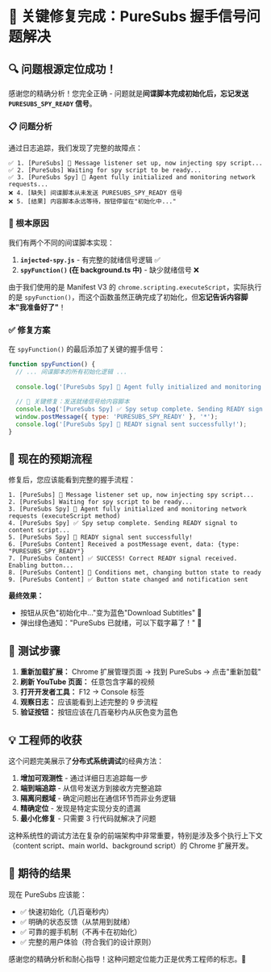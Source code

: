 # 🎉 关键修复完成：PureSubs 握手信号问题解决

## 🔍 问题根源定位成功！

感谢您的精确分析！您完全正确 - 问题就是**间谍脚本完成初始化后，忘记发送 `PURESUBS_SPY_READY` 信号**。

### 📋 问题分析

通过日志追踪，我们发现了完整的故障点：

```
✅ 1. [PureSubs] 🎯 Message listener set up, now injecting spy script...
✅ 2. [PureSubs] Waiting for spy script to be ready...
✅ 3. [PureSubs Spy] 🚀 Agent fully initialized and monitoring network requests...
❌ 4. [缺失] 间谍脚本从未发送 PURESUBS_SPY_READY 信号
❌ 5. [结果] 内容脚本永远等待，按钮停留在"初始化中..."
```

### 🎯 根本原因

我们有两个不同的间谍脚本实现：

1. **`injected-spy.js`** - 有完整的就绪信号逻辑 ✅
2. **`spyFunction()` (在 background.ts 中)** - 缺少就绪信号 ❌

由于我们使用的是 Manifest V3 的 `chrome.scripting.executeScript`，实际执行的是 `spyFunction()`，而这个函数虽然正确完成了初始化，但**忘记告诉内容脚本"我准备好了"**！

### ✅ 修复方案

在 `spyFunction()` 的最后添加了关键的握手信号：

```javascript
function spyFunction() {
  // ... 间谍脚本的所有初始化逻辑 ...
  
  console.log('[PureSubs Spy] 🚀 Agent fully initialized and monitoring network requests (executeScript method)');
  
  // 🎯 关键修复：发送就绪信号给内容脚本
  console.log('[PureSubs Spy] ✅ Spy setup complete. Sending READY signal to content script...');
  window.postMessage({ type: 'PURESUBS_SPY_READY' }, '*');
  console.log('[PureSubs Spy] 📡 READY signal sent successfully!');
}
```

## 🧪 现在的预期流程

修复后，您应该能看到完整的握手流程：

```
1. [PureSubs] 🎯 Message listener set up, now injecting spy script...
2. [PureSubs] Waiting for spy script to be ready...
3. [PureSubs Spy] 🚀 Agent fully initialized and monitoring network requests (executeScript method)
4. [PureSubs Spy] ✅ Spy setup complete. Sending READY signal to content script...
5. [PureSubs Spy] 📡 READY signal sent successfully!
6. [PureSubs Content] Received a postMessage event, data: {type: "PURESUBS_SPY_READY"}
7. [PureSubs Content] ✅ SUCCESS! Correct READY signal received. Enabling button...
8. [PureSubs Content] 🎯 Conditions met, changing button state to ready
9. [PureSubs Content] ✅ Button state changed and notification sent
```

**最终效果：**
- 按钮从灰色"初始化中..."变为蓝色"Download Subtitles" 🎉
- 弹出绿色通知："PureSubs 已就绪，可以下载字幕了！" 🎉

## 🔄 测试步骤

1. **重新加载扩展：** Chrome 扩展管理页面 → 找到 PureSubs → 点击"重新加载"
2. **刷新 YouTube 页面：** 任意包含字幕的视频
3. **打开开发者工具：** F12 → Console 标签
4. **观察日志：** 应该能看到上述完整的 9 步流程
5. **验证按钮：** 按钮应该在几百毫秒内从灰色变为蓝色

## 💡 工程师的收获

这个问题完美展示了**分布式系统调试**的经典方法：

1. **增加可观测性** - 通过详细日志追踪每一步
2. **端到端追踪** - 从信号发送方到接收方完整追踪
3. **隔离问题域** - 确定问题出在通信环节而非业务逻辑
4. **精确定位** - 发现是特定实现分支的遗漏
5. **最小化修复** - 只需要 3 行代码就解决了问题

这种系统性的调试方法在复杂的前端架构中非常重要，特别是涉及多个执行上下文（content script、main world、background script）的 Chrome 扩展开发。

## 🚀 期待的结果

现在 PureSubs 应该能：
- ✅ 快速初始化（几百毫秒内）
- ✅ 明确的状态反馈（从禁用到就绪）
- ✅ 可靠的握手机制（不再卡在初始化）
- ✅ 完整的用户体验（符合我们的设计原则）

感谢您的精确分析和耐心指导！这种问题定位能力正是优秀工程师的标志。🎯

